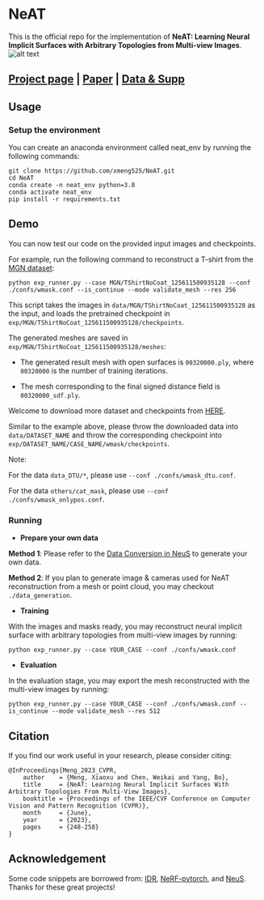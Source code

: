 # NeAT
This is the official repo for the implementation of **NeAT: Learning Neural Implicit Surfaces with Arbitrary Topologies from Multi-view Images**.
![alt text](https://xmeng525.github.io/xiaoxumeng.github.io/projects/cvpr23_neat/teaser.png)

## [Project page](https://xmeng525.github.io/xiaoxumeng.github.io/projects/cvpr23_neat) |  [Paper](https://arxiv.org/abs/2303.12012) | [Data & Supp](https://www.dropbox.com/sh/utn5rnohmr0y2c8/AACdets4PQrP5CB1KwGkpOFUa?dl=0)


## Usage

### Setup the environment

You can create an anaconda environment called neat_env by running the following commands:

```
git clone https://github.com/xmeng525/NeAT.git
cd NeAT
conda create -n neat_env python=3.8
conda activate neat_env
pip install -r requirements.txt
```

## Demo

You can now test our code on the provided input images and checkpoints.

For example, run the following command to reconstruct a T-shirt from the [MGN dataset](https://virtualhumans.mpi-inf.mpg.de/mgn/):
```
python exp_runner.py --case MGN/TShirtNoCoat_125611500935128 --conf ./confs/wmask.conf --is_continue --mode validate_mesh --res 256
```

This script takes the images in `data/MGN/TShirtNoCoat_125611500935128` as the input, and loads the pretrained checkpoint in `exp/MGN/TShirtNoCoat_125611500935128/checkpoints`. 

The generated meshes are saved in `exp/MGN/TShirtNoCoat_125611500935128/meshes`:

* The generated result mesh with open surfaces is `00320000.ply`, where `00320000` is the number of training iterations.

* The mesh corresponding to the final signed distance field is `00320000_sdf.ply`.


Welcome to download more dataset and checkpoints from [HERE](https://www.dropbox.com/sh/utn5rnohmr0y2c8/AACdets4PQrP5CB1KwGkpOFUa?dl=0).

Similar to the example above, please throw the downloaded data into `data/DATASET_NAME` and throw the corresponding checkpoint into `exp/DATASET_NAME/CASE_NAME/wmask/checkpoints`.

Note:

For the data `data_DTU/*`, please use `--conf ./confs/wmask_dtu.conf`.

For the data `others/cat_mask`, please use `--conf ./confs/wmask_onlypos.conf`.

### Running
- **Prepare your own data**

**Method 1**: Please refer to the [Data Conversion in NeuS](https://github.com/Totoro97/NeuS#data-convention) to generate your own data.

**Method 2**: If you plan to generate image & cameras used for NeAT reconstruction from a mesh or point cloud,
you may checkout `./data_generation`. 

- **Training**

With the images and masks ready, you may reconstruct neural implicit surface with arbitrary topologies from multi-view images by running:
```
python exp_runner.py --case YOUR_CASE --conf ./confs/wmask.conf
```

- **Evaluation**

In the evaluation stage, you may export the mesh reconstructed with the multi-view images by running:
```
python exp_runner.py --case YOUR_CASE --conf ./confs/wmask.conf --is_continue --mode validate_mesh --res 512
```

## Citation

If you find our work useful in your research, please consider citing:

```
@InProceedings{Meng_2023_CVPR,
    author    = {Meng, Xiaoxu and Chen, Weikai and Yang, Bo},
    title     = {NeAT: Learning Neural Implicit Surfaces With Arbitrary Topologies From Multi-View Images},
    booktitle = {Proceedings of the IEEE/CVF Conference on Computer Vision and Pattern Recognition (CVPR)},
    month     = {June},
    year      = {2023},
    pages     = {248-258}
}
```

## Acknowledgement

Some code snippets are borrowed from: [IDR](https://github.com/lioryariv/idr), [NeRF-pytorch](https://github.com/yenchenlin/nerf-pytorch), and [NeuS](https://github.com/Totoro97/NeuS). Thanks for these great projects!
